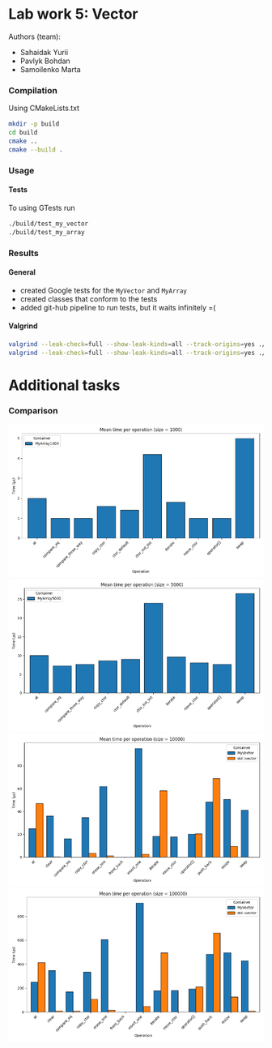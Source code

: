 # Lab work 5: Vector
Authors (team):
- Sahaidak Yurii
- Pavlyk Bohdan
- Samoilenko Marta

### Compilation

Using CMakeLists.txt
```bash
mkdir -p build
cd build
cmake ..
cmake --build .
```

### Usage

#### Tests
To using GTests run
```bash
./build/test_my_vector
./build/test_my_array
```

### Results
#### General
- created Google tests for the `MyVector` and `MyArray`
- created classes that conform to the tests
- added git-hub pipeline to run tests, but it waits infinitely =(

#### Valgrind
```bash
valgrind --leak-check=full --show-leak-kinds=all --track-origins=yes ./build/test_my_vector
valgrind --leak-check=full --show-leak-kinds=all --track-origins=yes ./build/test_my_array
```

# Additional tasks
### Comparison
![](plots/benchmark_size_1000.png)
![](plots/benchmark_size_5000.png)
![](plots/benchmark_size_10000.png)
![](plots/benchmark_size_100000.png)
